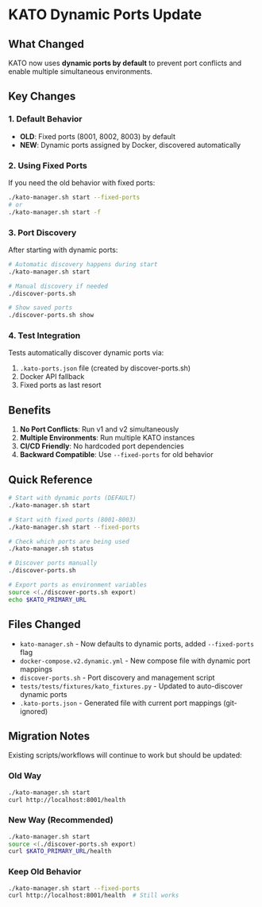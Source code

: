 # KATO Dynamic Ports Update

## What Changed

KATO now uses **dynamic ports by default** to prevent port conflicts and enable multiple simultaneous environments.

## Key Changes

### 1. Default Behavior
- **OLD**: Fixed ports (8001, 8002, 8003) by default
- **NEW**: Dynamic ports assigned by Docker, discovered automatically

### 2. Using Fixed Ports
If you need the old behavior with fixed ports:
```bash
./kato-manager.sh start --fixed-ports
# or
./kato-manager.sh start -f
```

### 3. Port Discovery
After starting with dynamic ports:
```bash
# Automatic discovery happens during start
./kato-manager.sh start

# Manual discovery if needed
./discover-ports.sh

# Show saved ports
./discover-ports.sh show
```

### 4. Test Integration
Tests automatically discover dynamic ports via:
1. `.kato-ports.json` file (created by discover-ports.sh)
2. Docker API fallback
3. Fixed ports as last resort

## Benefits

1. **No Port Conflicts**: Run v1 and v2 simultaneously
2. **Multiple Environments**: Run multiple KATO instances
3. **CI/CD Friendly**: No hardcoded port dependencies
4. **Backward Compatible**: Use `--fixed-ports` for old behavior

## Quick Reference

```bash
# Start with dynamic ports (DEFAULT)
./kato-manager.sh start

# Start with fixed ports (8001-8003)
./kato-manager.sh start --fixed-ports

# Check which ports are being used
./kato-manager.sh status

# Discover ports manually
./discover-ports.sh

# Export ports as environment variables
source <(./discover-ports.sh export)
echo $KATO_PRIMARY_URL
```

## Files Changed

- `kato-manager.sh` - Now defaults to dynamic ports, added `--fixed-ports` flag
- `docker-compose.v2.dynamic.yml` - New compose file with dynamic port mappings
- `discover-ports.sh` - Port discovery and management script
- `tests/tests/fixtures/kato_fixtures.py` - Updated to auto-discover dynamic ports
- `.kato-ports.json` - Generated file with current port mappings (git-ignored)

## Migration Notes

Existing scripts/workflows will continue to work but should be updated:

### Old Way
```bash
./kato-manager.sh start
curl http://localhost:8001/health
```

### New Way (Recommended)
```bash
./kato-manager.sh start
source <(./discover-ports.sh export)
curl $KATO_PRIMARY_URL/health
```

### Keep Old Behavior
```bash
./kato-manager.sh start --fixed-ports
curl http://localhost:8001/health  # Still works
```